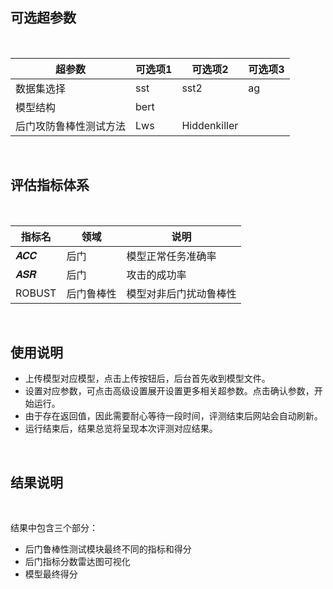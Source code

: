 ## 可选超参数

<br>

| 超参数                 | 可选项1           | 可选项2     | 可选项3  | 
| ---------------------- | ----------------- | ----------- | -------- | 
| 数据集选择             | sst             | sst2     | ag    |                    |
| 模型结构               | bert          |     |  
| 后门攻防鲁棒性测试方法 | Lws           | Hiddenkiller       |     |


<br>

## 评估指标体系

<br>

| 指标名 | 领域                 | 说明                          |
| ------ | -------------------- | ----------------------------- |
|   𝑨𝑪𝑪     |  后门 |  模型正常任务准确率            |
|   𝑨𝑺𝑹      |  后门|  攻击的成功率                  |
|   ROBUST       |    后门鲁棒性           |  模型对非后门扰动鲁棒性        |

<br>

## 使用说明

- 上传模型对应模型，点击上传按钮后，后台首先收到模型文件。
- 设置对应参数，可点击高级设置展开设置更多相关超参数。点击确认参数，开始运行。
- 由于存在返回值，因此需要耐心等待一段时间，评测结束后网站会自动刷新。
- 运行结束后，结果总览将呈现本次评测对应结果。

<br>

## 结果说明

<br>

结果中包含三个部分：

- 后门鲁棒性测试模块最终不同的指标和得分
- 后门指标分数雷达图可视化
- 模型最终得分